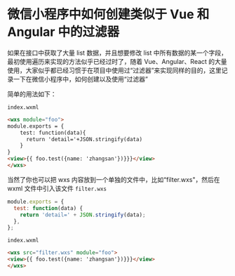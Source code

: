 # 微信小程序中如何创建类似于 Vue 和 Angular 中的过滤器

如果在接口中获取了大量 list 数据，并且想要修改 list 中所有数据的某一个字段，最初使用遍历来实现的方法似乎已经过时了，随着 Vue、Angular、React 的大量使用，大家似乎都已经习惯于在项目中使用过“过滤器”来实现同样的目的，这里记录一下在微信小程序中，如何创建以及使用“过滤器”

简单的用法如下：

`index.wxml`

```html
<wxs module="foo">
module.exports = {
    test: function(data){
      return 'detail='+JSON.stringify(data)
    }
}
<view>{{ foo.test({name: 'zhangsan'})}}}</view>
</wxs>
```

当然了你也可以把 wxs 内容放到一个单独的文件中，比如“filter.wxs"，然后在 wxml 文件中引入该文件
`filter.wxs`

```js
module.exports = {
  test: function(data) {
    return 'detail=' + JSON.stringify(data);
  },
};
```

`index.wxml`

```html
<wxs src="filter.wxs" module="foo">
<view>{{ foo.test({name: 'zhangsan'})}}}</view>
</wxs>
```
